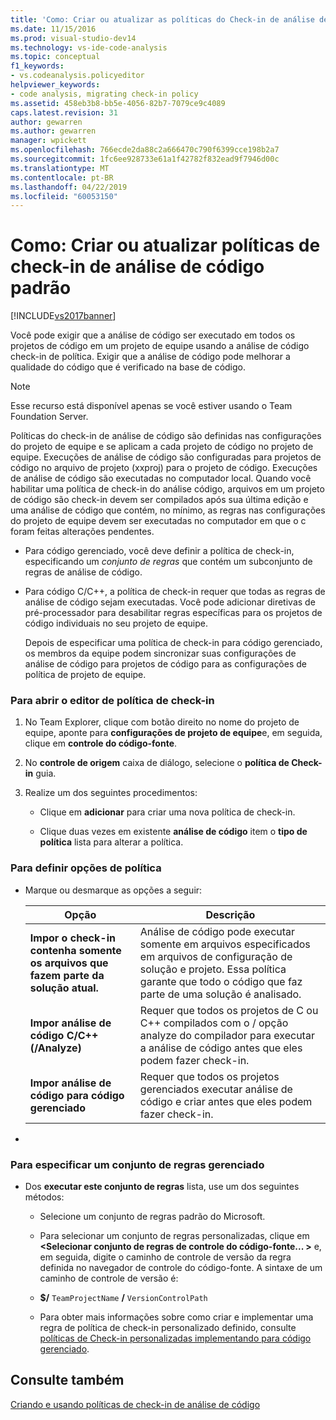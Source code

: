 ```yaml
---
title: 'Como: Criar ou atualizar as políticas do Check-in de análise de código padrão | Microsoft Docs'
ms.date: 11/15/2016
ms.prod: visual-studio-dev14
ms.technology: vs-ide-code-analysis
ms.topic: conceptual
f1_keywords:
- vs.codeanalysis.policyeditor
helpviewer_keywords:
- code analysis, migrating check-in policy
ms.assetid: 458eb3b8-bb5e-4056-82b7-7079ce9c4089
caps.latest.revision: 31
author: gewarren
ms.author: gewarren
manager: wpickett
ms.openlocfilehash: 766ecde2da88c2a666470c790f6399cce198b2a7
ms.sourcegitcommit: 1fc6ee928733e61a1f42782f832ead9f7946d00c
ms.translationtype: MT
ms.contentlocale: pt-BR
ms.lasthandoff: 04/22/2019
ms.locfileid: "60053150"
---
```

# <a name="how-to-create-or-update-standard-code-analysis-check-in-policies"></a>Como: Criar ou atualizar políticas de check-in de análise de código padrão
[!INCLUDE[vs2017banner](../includes/vs2017banner.md)]

Você pode exigir que a análise de código ser executado em todos os projetos de código em um projeto de equipe usando a análise de código check-in de política. Exigir que a análise de código pode melhorar a qualidade do código que é verificado na base de código.  
  
> [!NOTE]
>  Esse recurso está disponível apenas se você estiver usando o Team Foundation Server.  
  
 Políticas do check-in de análise de código são definidas nas configurações do projeto de equipe e se aplicam a cada projeto de código no projeto de equipe. Execuções de análise de código são configuradas para projetos de código no arquivo de projeto (xxproj) para o projeto de código. Execuções de análise de código são executadas no computador local. Quando você habilitar uma política de check-in do análise código, arquivos em um projeto de código são check-in devem ser compilados após sua última edição e uma análise de código que contém, no mínimo, as regras nas configurações do projeto de equipe devem ser executadas no computador em que o c foram feitas alterações pendentes.  
  
- Para código gerenciado, você deve definir a política de check-in, especificando um *conjunto de regras* que contém um subconjunto de regras de análise de código.  
  
- Para código C/C++, a política de check-in requer que todas as regras de análise de código sejam executadas. Você pode adicionar diretivas de pré-processador para desabilitar regras específicas para os projetos de código individuais no seu projeto de equipe.  
  
  Depois de especificar uma política de check-in para código gerenciado, os membros da equipe podem sincronizar suas configurações de análise de código para projetos de código para as configurações de política de projeto de equipe.  
  
### <a name="to-open-the-check-in-policy-editor"></a>Para abrir o editor de política de check-in  
  
1. No Team Explorer, clique com botão direito no nome do projeto de equipe, aponte para **configurações de projeto de equipe**e, em seguida, clique em **controle do código-fonte**.  
  
2. No **controle de origem** caixa de diálogo, selecione o **política de Check-in** guia.  
  
3. Realize um dos seguintes procedimentos:  
  
    - Clique em **adicionar** para criar uma nova política de check-in.  
  
    - Clique duas vezes em existente **análise de código** item o **tipo de política** lista para alterar a política.  
  
### <a name="to-set-policy-options"></a>Para definir opções de política  
  
- Marque ou desmarque as opções a seguir:  
  
    |Opção|Descrição|  
    |------------|-----------------|  
    |**Impor o check-in contenha somente os arquivos que fazem parte da solução atual.**|Análise de código pode executar somente em arquivos especificados em arquivos de configuração de solução e projeto. Essa política garante que todo o código que faz parte de uma solução é analisado.|  
    |**Impor análise de código C/C++ (/Analyze)**|Requer que todos os projetos de C ou C++ compilados com o / opção analyze do compilador para executar a análise de código antes que eles podem fazer check-in.|  
    |**Impor análise de código para código gerenciado**|Requer que todos os projetos gerenciados executar análise de código e criar antes que eles podem fazer check-in.|  
  
- 
  
### <a name="to-specify-a-managed-rule-set"></a>Para especificar um conjunto de regras gerenciado  
  
- Dos **executar este conjunto de regras** lista, use um dos seguintes métodos:  
  
    - Selecione um conjunto de regras padrão do Microsoft.  
  
    - Para selecionar um conjunto de regras personalizadas, clique em  **\<Selecionar conjunto de regras de controle do código-fonte... >** e, em seguida, digite o caminho de controle de versão da regra definida no navegador de controle do código-fonte. A sintaxe de um caminho de controle de versão é:  
  
    - **$/** `TeamProjectName` **/** `VersionControlPath`  
  
    - Para obter mais informações sobre como criar e implementar uma regra de política de check-in personalizado definido, consulte [políticas de Check-in personalizadas implementando para código gerenciado](../code-quality/implementing-custom-code-analysis-check-in-policies-for-managed-code.md).  
  
## <a name="see-also"></a>Consulte também  
 [Criando e usando políticas de check-in de análise de código](../code-quality/creating-and-using-code-analysis-check-in-policies.md)
